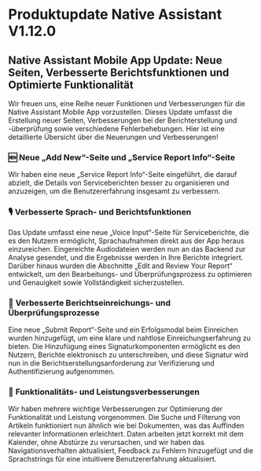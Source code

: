# Produktupdate Native Assistant V1.12.0

## Native Assistant Mobile App Update: Neue Seiten, Verbesserte Berichtsfunktionen und Optimierte Funktionalität

Wir freuen uns, eine Reihe neuer Funktionen und Verbesserungen für die Native Assistant Mobile App vorzustellen. Dieses Update umfasst die Erstellung neuer Seiten, Verbesserungen bei der Berichterstellung und -überprüfung sowie verschiedene Fehlerbehebungen. Hier ist eine detaillierte Übersicht über die Neuerungen und Verbesserungen!

### 🆕 **Neue „Add New“-Seite und „Service Report Info“-Seite**

Wir haben eine neue „Service Report Info“-Seite eingeführt, die darauf abzielt, die Details von Serviceberichten besser zu organisieren und anzuzeigen, um die Benutzererfahrung insgesamt zu verbessern.

### 🎙️ **Verbesserte Sprach- und Berichtsfunktionen**

Das Update umfasst eine neue „Voice Input“-Seite für Serviceberichte, die es den Nutzern ermöglicht, Sprachaufnahmen direkt aus der App heraus einzureichen. Eingereichte Audiodateien werden nun an das Backend zur Analyse gesendet, und die Ergebnisse werden in Ihre Berichte integriert. Darüber hinaus wurden die Abschnitte „Edit and Review Your Report“ entwickelt, um den Bearbeitungs- und Überprüfungsprozess zu optimieren und Genauigkeit sowie Vollständigkeit sicherzustellen.

### 📝 **Verbesserte Berichtseinreichungs- und Überprüfungsprozesse**

Eine neue „Submit Report“-Seite und ein Erfolgsmodal beim Einreichen wurden hinzugefügt, um eine klare und nahtlose Einreichungserfahrung zu bieten. Die Hinzufügung eines Signaturkomponenten ermöglicht es den Nutzern, Berichte elektronisch zu unterschreiben, und diese Signatur wird nun in die Berichtserstellungsanforderung zur Verifizierung und Authentifizierung aufgenommen.

### 🔧 **Funktionalitäts- und Leistungsverbesserungen**

Wir haben mehrere wichtige Verbesserungen zur Optimierung der Funktionalität und Leistung vorgenommen. Die Suche und Filterung von Artikeln funktioniert nun ähnlich wie bei Dokumenten, was das Auffinden relevanter Informationen erleichtert. Daten arbeiten jetzt korrekt mit dem Kalender, ohne Abstürze zu verursachen, und wir haben das Navigationsverhalten aktualisiert, Feedback zu Fehlern hinzugefügt und die Sprachstrings für eine intuitivere Benutzererfahrung aktualisiert.

